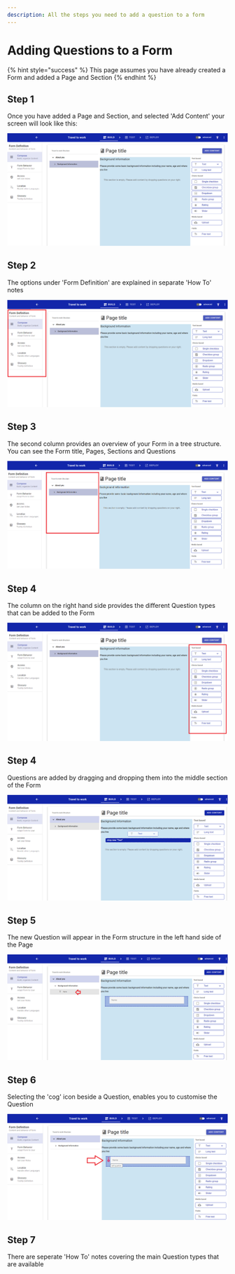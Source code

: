 ```yaml
---
description: All the steps you need to add a question to a form
---
```


# Adding Questions to a Form

{% hint style="success" %}
This page assumes you have already created a Form and added a Page and Section
{% endhint %}

## Step 1

Once you have added a Page and Section, and selected 'Add Content' your screen will look like this:

![](<../../.gitbook/assets/image (319) (1).png>)

## Step 2

The options under 'Form Definition' are explained in separate 'How To' notes

![](<../../.gitbook/assets/image (303) (1).png>)

## Step 3

The second column provides an overview of your Form in a tree structure.  You can see the Form title, Pages, Sections and Questions

![](<../../.gitbook/assets/image (306) (1).png>)

## Step 4

The column on the right hand side provides the different Question types that can be added to the Form

![](<../../.gitbook/assets/image (314) (1).png>)

## Step 4

Questions are added by dragging and dropping them into the middle section of the Form

![](<../../.gitbook/assets/image (315) (1).png>)

## Step 5

The new Question will appear in the Form structure in the left hand side of the Page

![](<../../.gitbook/assets/image (323) (1) (1).png>)

## Step 6

Selecting the 'cog' icon beside a Question, enables you to customise the Question

![](<../../.gitbook/assets/image (304) (1).png>)

## Step 7

There are seperate 'How To' notes covering the main Question types that are available

